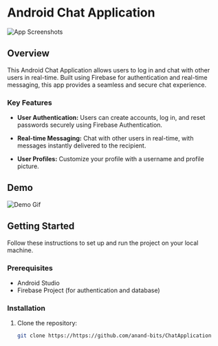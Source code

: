 # Android Chat Application

![App Screenshots](screenshots.png) <!-- Replace with screenshots of your app -->

## Overview

This Android Chat Application allows users to log in and chat with other users in real-time. Built using Firebase for authentication and real-time messaging, this app provides a seamless and secure chat experience.

### Key Features

- **User Authentication:** Users can create accounts, log in, and reset passwords securely using Firebase Authentication.

- **Real-time Messaging:** Chat with other users in real-time, with messages instantly delivered to the recipient.

- **User Profiles:** Customize your profile with a username and profile picture.

## Demo

![Demo Gif](demo.gif) <!-- Include a demo GIF or video showcasing your app in action -->

## Getting Started

Follow these instructions to set up and run the project on your local machine.

### Prerequisites

- Android Studio
- Firebase Project (for authentication and database)

### Installation

1. Clone the repository:

   ```bash
   git clone https://https://github.com/anand-bits/ChatApplication
